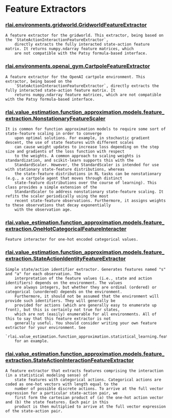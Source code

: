 # Feature Extractors
### [rlai.environments.gridworld.GridworldFeatureExtractor](https://github.com/MatthewGerber/rlai/tree/master/src/rlai/environments/gridworld.py#L201)
```
A feature extractor for the gridworld. This extractor, being based on the `StateActionInteractionFeatureExtractor`,
    directly extracts the fully interacted state-action feature matrix. It returns numpy.ndarray feature matrices, which
    are not compatible with the Patsy formula-based interface.
```
### [rlai.environments.openai_gym.CartpoleFeatureExtractor](https://github.com/MatthewGerber/rlai/tree/master/src/rlai/environments/openai_gym.py#L317)
```
A feature extractor for the OpenAI cartpole environment. This extractor, being based on the
    `StateActionInteractionFeatureExtractor`, directly extracts the fully interacted state-action feature matrix. It
    returns numpy.ndarray feature matrices, which are not compatible with the Patsy formula-based interface.
```
### [rlai.value_estimation.function_approximation.models.feature_extraction.NonstationaryFeatureScaler](https://github.com/MatthewGerber/rlai/tree/master/src/rlai/value_estimation/function_approximation/models/feature_extraction.py#L326)
```
It is common for function approximation models to require some sort of state-feature scaling in order to converge
    upon optimal solutions. For example, in stochastic gradient descent, the use of state features with different scales
    can cause weight updates to increase loss depending on the step size and gradients of the loss function with respect
    to the weights. A common approach to scaling weights is standardization, and scikit-learn supports this with the
    StandardScaler. However, the StandardScaler is intended for use with stationary state-feature distributions, whereas
    the state-feature distributions in RL tasks can be nonstationary (e.g., a cartpole agent that moves through distinct
    state-feature distributions over the course of learning). This class provides a simple extension of the
    StandardScaler to address nonstationary state-feature scaling. It refits the scaler periodically using the most
    recent state-feature observations. Furthermore, it assigns weights to these observations that decay exponentially
    with the observation age.
```
### [rlai.value_estimation.function_approximation.models.feature_extraction.OneHotCategoricalFeatureInteracter](https://github.com/MatthewGerber/rlai/tree/master/src/rlai/value_estimation/function_approximation/models/feature_extraction.py#L276)
```
Feature interacter for one-hot encoded categorical values.
```
### [rlai.value_estimation.function_approximation.models.feature_extraction.StateActionIdentityFeatureExtractor](https://github.com/MatthewGerber/rlai/tree/master/src/rlai/value_estimation/function_approximation/models/feature_extraction.py#L174)
```
Simple state/action identifier extractor. Generates features named "s" and "a" for each observation. The
    interpretation of the feature values (i.e., state and action identifiers) depends on the environment. The values
    are always integers, but whether they are ordinal (ordered) or categorical (unordered) depends on the environment.
    Furthermore, it should not be assumed that the environment will provide such identifiers. They will generally be
    provided for actions (which are generally easy to enumerate up front), but this is certainly not true for states,
    which are not (easily) enumerable for all environments. All of this to say that this feature extractor is not
    generally useful. You should consider writing your own feature extractor for your environment. See
    `rlai.value_estimation.function_approximation.statistical_learning.feature_extraction.gridworld.GridworldFeatureExtractor`
    for an example.
```
### [rlai.value_estimation.function_approximation.models.feature_extraction.StateActionInteractionFeatureExtractor](https://github.com/MatthewGerber/rlai/tree/master/src/rlai/value_estimation/function_approximation/models/feature_extraction.py#L110)
```
A feature extractor that extracts features comprising the interaction (in a statistical modeling sense) of
    state features with categorical actions. Categorical actions are coded as one-hot vectors with length equal to the
    number of possible discrete actions. To arrive at the full vector expression for a particular state-action pair, we
    first form the cartesian product of (a) the one-hot action vector and (b) the state features. Each pair in this
    product is then multiplied to arrive at the full vector expression of the state-action pair.
```
